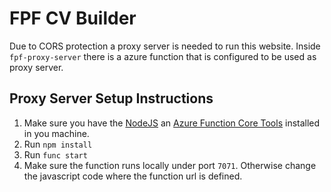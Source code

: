 # FPF CV Builder

Due to CORS protection a proxy server is needed to run this website. Inside `fpf-proxy-server` there is a azure function that is configured to be used as proxy server.

## Proxy Server Setup Instructions

1. Make sure you have the [NodeJS](https://nodejs.org) an [Azure Function Core Tools](https://github.com/Azure/azure-functions-core-tools) installed in you machine.
2. Run `npm install`
3. Run `func start`
4. Make sure the function runs locally under port `7071`. Otherwise change the javascript code where the function url is defined.
